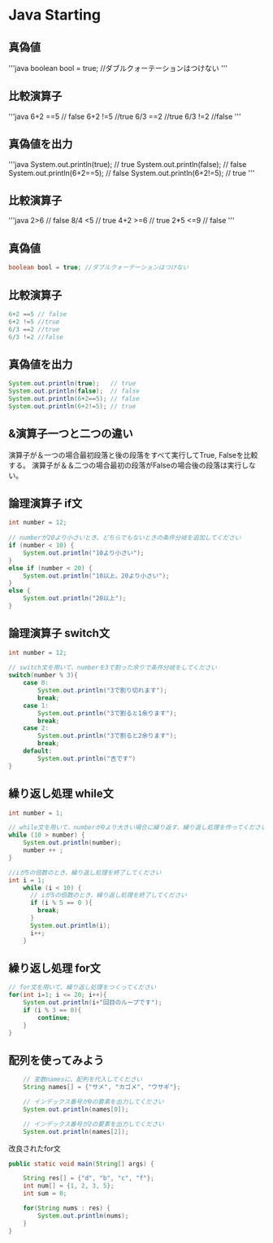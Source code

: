 Java Starting
============

真偽値
--------------
'''java
boolean bool = true; //ダブルクォーテーションはつけない
'''

比較演算子
---------------
'''java
6+2 ==5 // false
6+2 !=5 //true
6/3 ==2 //true
6/3 !=2 //false
'''

真偽値を出力
----------
'''java
System.out.println(true);   // true
System.out.println(false);  // false
System.out.println(6+2==5); // false
System.out.println(6+2!=5); // true
'''

比較演算子
---------
'''java
2>6     // false
8/4 <5  // true
4+2 >=6 // true
2*5 <=9 // false
'''


真偽値
--------------
```java
boolean bool = true; //ダブルクォーテーションはつけない
```

比較演算子
---------------
```java
6+2 ==5 // false
6+2 !=5 //true
6/3 ==2 //true
6/3 !=2 //false
```

真偽値を出力
----------
```java
System.out.println(true);   // true
System.out.println(false);  // false
System.out.println(6+2==5); // false
System.out.println(6+2!=5); // true
```


&演算子一つと二つの違い
----
演算子が＆一つの場合最初段落と後の段落をすべて実行してTrue, Falseを比較する。
演算子が＆＆二つの場合最初の段落がFalseの場合後の段落は実行しない。


論理演算子 if文
----
```java
int number = 12;
    
// numberが20より小さいとき、どちらでもないときの条件分岐を追加してください
if (number < 10) {
    System.out.println("10より小さい");
}
else if (number < 20) {
    System.out.println("10以上、20より小さい");
}
else {
    System.out.println("20以上");
}
```


論理演算子 switch文
----
```java
int number = 12;
    
// switch文を用いて、numberを3で割った余りで条件分岐をしてください
switch(number % 3){
    case 0:
        System.out.println("3で割り切れます");
        break;
    case 1:
        System.out.println("3で割ると1余ります");
        break;
    case 2:
        System.out.println("3で割ると2余ります");
        break;
    default:
        System.out.println("吉です")
}
```


繰り返し処理 while文
----
```java
int number = 1;

// while文を用いて、numberが0より大きい場合に繰り返す、繰り返し処理を作ってください
while (10 > number) {
    System.out.println(number);
    number ++ ;
}

//iが5の倍数のとき、繰り返し処理を終了してください
int i = 1;
    while (i < 10) {
      // iが5の倍数のとき、繰り返し処理を終了してください
      if (i % 5 == 0 ){
        break;
      }
      System.out.println(i);
      i++;
    }
```


繰り返し処理 for文
----
```java
// for文を用いて、繰り返し処理をつくってください
for(int i=1; i <= 20; i++){
    System.out.println(i+"回目のループです");
    if (i % 3 == 0){
        continue;
    }
}

```

配列を使ってみよう
----
```java
    // 変数namesに、配列を代入してください
    String names[] = {"サメ", "カゴメ", "ウサギ"};

    // インデックス番号が0の要素を出力してください
    System.out.println(names[0]);

    // インデックス番号が2の要素を出力してください
    System.out.println(names[2]);
```

改良されたfor文
```java
public static void main(String[] args) {

    String res[] = {"d", "b", "c", "f"};
    int num[] = {1, 2, 3, 5};
    int sum = 0;

    for(String nums : res) {
        System.out.println(nums);
    }
}
```

